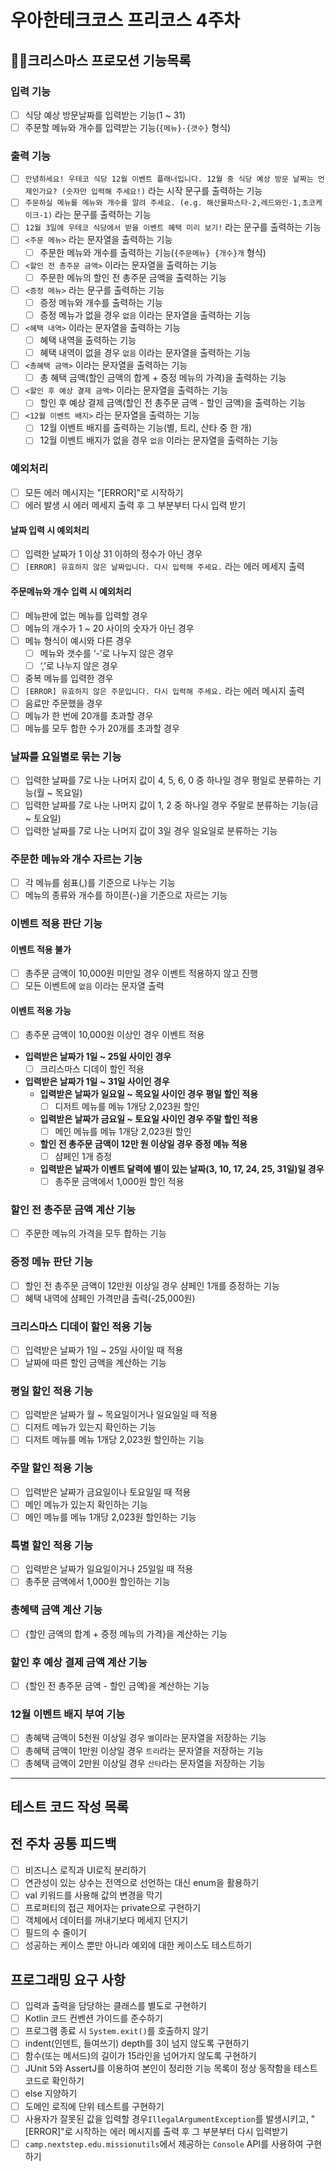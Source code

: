 # 우아한테크코스 프리코스 4주차

## 🎅🏻크리스마스 프로모션 기능목록

### 입력 기능

- [ ]  식당 예상 방문날짜를 입력받는 기능(1 ~ 31)
- [ ]  주문할 메뉴와 개수를 입력받는 기능(`{메뉴}-{갯수}` 형식)

### 출력 기능

- [ ]  `안녕하세요! 우테코 식당 12월 이벤트 플래너입니다.
  12월 중 식당 예상 방문 날짜는 언제인가요? (숫자만 입력해 주세요!)` 라는 시작 문구를 출력하는 기능
- [ ]  `주문하실 메뉴를 메뉴와 개수를 알려 주세요. (e.g. 해산물파스타-2,레드와인-1,초코케이크-1)` 라는 문구를 출력하는 기능
- [ ]  `12월 3일에 우테코 식당에서 받을 이벤트 혜택 미리 보기!` 라는 문구를 출력하는 기능
- [ ]  `<주문 메뉴>` 라는 문자열을 출력하는 기능
    - [ ]  주문한 메뉴와 개수를 출력하는 기능(`{주문메뉴} {개수}개` 형식)
- [ ]  `<할인 전 총주문 금액>` 이라는 문자열을 출력하는 기능
    - [ ]  주문한 메뉴의 할인 전 총주문 금액을 출력하는 기능
- [ ]  `<증정 메뉴>` 라는 문구를 출력하는 기능
    - [ ]  증정 메뉴와 개수를 출력하는 기능
    - [ ]  증정 메뉴가 없을 경우 `없음` 이라는 문자열을 출력하는 기능
- [ ]  `<혜택 내역>` 이라는 문자열을 출력하는 기능
    - [ ]  혜택 내역을 출력하는 기능
    - [ ]  혜택 내역이 없을 경우 `없음` 이라는 문자열을 출력하는 기능
- [ ]  `<총혜택 금액>` 이라는 문자열을 출력하는 기능
    - [ ]  총 혜택 금액(할인 금액의 합계 + 증정 메뉴의 가격)을 출력하는 기능
- [ ]  `<할인 후 예상 결제 금액>` 이라는 문자열을 출력하는 기능
    - [ ]  할인 후 예상 결제 금액(할인 전 총주문 금액 - 할인 금액)을 출력하는 기능
- [ ]  `<12월 이벤트 배지>` 라는 문자열을 출력하는 기능
    - [ ]  12월 이벤트 배지를 출력하는 기능(별, 트리, 산타 중 한 개)
    - [ ]  12월 이벤트 배지가 없을 경우 `없음` 이라는 문자열을 출력하는 기능

### 예외처리

- [ ]  모든 에러 메시지는 "[ERROR]"로 시작하기
- [ ]  에러 발생 시 에러 메세지 출력 후 그 부분부터 다시 입력 받기

#### 날짜 입력 시 예외처리

- [ ]  입력한 날짜가 1 이상 31 이하의 정수가 아닌 경우
- [ ]  `[ERROR] 유효하지 않은 날짜입니다. 다시 입력해 주세요.` 라는 에러 메세지 출력

#### 주문메뉴와 개수 입력 시 예외처리

- [ ]  메뉴판에 없는 메뉴를 입력할 경우
- [ ]  메뉴의 개수가 1 ~ 20 사이의 숫자가 아닌 경우
- [ ]  메뉴 형식이 예시와 다른 경우
    - [ ]  메뉴와 갯수를 ‘-’로 나누지 않은 경우
    - [ ]  ‘,’로 나누지 않은 경우
- [ ]  중복 메뉴를 입력한 경우
- [ ]  `[ERROR] 유효하지 않은 주문입니다. 다시 입력해 주세요.` 라는 에러 메시지 출력
- [ ]  음료만 주문했을 경우
- [ ]  메뉴가 한 번에 20개를 초과할 경우
- [ ]  메뉴를 모두 합한 수가 20개를 초과할 경우

### 날짜를 요일별로 묶는 기능

- [ ]  입력한 날짜를 7로 나눈 나머지 값이 4, 5, 6, 0 중 하나일 경우 평일로 분류하는 기능(월 ~ 목요일)
- [ ]  입력한 날짜를 7로 나눈 나머지 값이 1, 2 중 하나일 경우 주말로 분류하는 기능(금 ~ 토요일)
- [ ]  입력한 날짜를 7로 나눈 나머지 값이 3일 경우 일요일로 분류하는 기능

### 주문한 메뉴와 개수 자르는 기능

- [ ]  각 메뉴를 쉼표(,)를 기준으로 나누는 기능
- [ ]  메뉴의 종류와 개수를 하이픈(-)을 기준으로 자르는 기능

### 이벤트 적용 판단 기능

#### 이벤트 적용 불가

- [ ]  총주문 금액이 10,000원 미만일 경우 이벤트 적용하지 않고 진행
- [ ]  모든 이벤트에 `없음` 이라는 문자열 출력

#### 이벤트 적용 가능

- [ ]  총주문 금액이 10,000원 이상인 경우 이벤트 적용
- **입력받은 날짜가 1일 ~ 25일 사이인 경우**
    - [ ]  크리스마스 디데이 할인 적용
- **입력받은 날짜가 1일 ~ 31일 사이인 경우**
    - **입력받은 날짜가 일요일 ~ 목요일 사이인 경우 평일 할인 적용**
        - [ ]  디저트 메뉴를 메뉴 1개당 2,023원 할인
    - **입력받은 날짜가 금요일 ~ 토요일 사이인 경우 주말 할인 적용**
        - [ ]  메인 메뉴를 메뉴 1개당 2,023원 할인
    - **할인 전 총주문 금액이 12만 원 이상일 경우 증정 메뉴 적용**
        - [ ]  샴페인 1개 증정
    - **입력받은 날짜가 이벤트 달력에 별이 있는 날짜(3, 10, 17, 24, 25, 31일)일 경우**
        - [ ]  총주문 금액에서 1,000원 할인 적용

### 할인 전 총주문 금액 계산 기능

- [ ]  주문한 메뉴의 가격을 모두 합하는 기능

### 증정 메뉴 판단 기능

- [ ]  할인 전 총주문 금액이 12만원 이상일 경우 샴페인 1개를 증정하는 기능
- [ ]  혜택 내역에 샴페인 가격만큼 출력(-25,000원)

### 크리스마스 디데이 할인 적용 기능

- [ ]  입력받은 날짜가 1일 ~ 25일 사이일 때 적용
- [ ]  날짜에 따른 할인 금액을 계산하는 기능

### 평일 할인 적용 기능

- [ ]  입력받은 날짜가 월 ~ 목요일이거나 일요일일 때 적용
- [ ]  디저트 메뉴가 있는지 확인하는 기능
- [ ]  디저트 메뉴를 메뉴 1개당 2,023원 할인하는 기능

### 주말 할인 적용 기능

- [ ]  입력받은 날짜가 금요일이나 토요일일 때 적용
- [ ]  메인 메뉴가 있는지 확인하는 기능
- [ ]  메인 메뉴를 메뉴 1개당 2,023원 할인하는 기능

### 특별 할인 적용 기능

- [ ]  입력받은 날짜가 일요일이거나 25일일 때 적용
- [ ]  총주문 금액에서 1,000원 할인하는 기능

### 총혜택 금액 계산 기능

- [ ]  {할인 금액의 합계 + 증정 메뉴의 가격}을 계산하는 기능

### 할인 후 예상 결제 금액 계산 기능

- [ ]  {할인 전 총주문 금액 - 할인 금액}을 계산하는 기능

### 12월 이벤트 배지 부여 기능

- [ ]  총혜택 금액이 5천원 이상일 경우 `별`이라는 문자열을 저장하는 기능
- [ ]  총혜택 금액이 1만원 이상일 경우 `트리`라는 문자열을 저장하는 기능
- [ ]  총혜택 금액이 2만원 이상일 경우 `산타`라는 문자열을 저장하는 기능

---
## 테스트 코드 작성 목록

## 전 주차 공통 피드백

- [ ]  비즈니스 로직과 UI로직 분리하기
- [ ]  연관성이 있는 상수는 전역으로 선언하는 대신 enum을 활용하기
- [ ]  val 키워드를 사용해 값의 변경을 막기
- [ ]  프로퍼티의 접근 제어자는 private으로 구현하기
- [ ]  객체에서 데이터를 꺼내기보다 메세지 던지기
- [ ]  필드의 수 줄이기
- [ ]  성공하는 케이스 뿐만 아니라 예외에 대한 케이스도 테스트하기

## 프로그래밍 요구 사항

- [ ]  입력과 출력을 담당하는 클래스를 별도로 구현하기
- [ ]  Kotlin 코드 컨벤션 가이드를 준수하기
- [ ]  프로그램 종료 시 `System.exit()`를 호출하지 않기
- [ ]  indent(인덴트, 들여쓰기) depth를 3이 넘지 않도록 구현하기
- [ ]  함수(또는 메서드)의 길이가 15라인을 넘어가지 않도록 구현하기
- [ ]  JUnit 5와 AssertJ를 이용하여 본인이 정리한 기능 목록이 정상 동작함을 테스트 코드로 확인하기
- [ ]  else 지양하기
- [ ]  도메인 로직에 단위 테스트를 구현하기
- [ ]  사용자가 잘못된 값을 입력할 경우`IllegalArgumentException`를 발생시키고, "[ERROR]"로 시작하는 에러 메시지를 출력 후 그 부분부터 다시 입력받기
- [ ]  `camp.nextstep.edu.missionutils`에서 제공하는 `Console` API를 사용하여 구현하기